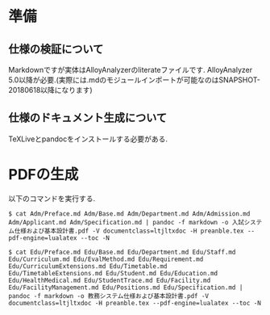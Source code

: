 # 準備

## 仕様の検証について

Markdownですが実体はAlloyAnalyzerのliterateファイルです.
AlloyAnalyzer 5.0以降が必要.(実際には.mdのモジュールインポートが可能なのはSNAPSHOT-20180618以降になります)

## 仕様のドキュメント生成について

TeXLiveとpandocをインストールする必要がある.

# PDFの生成

以下のコマンドを実行する.

```shell
$ cat Adm/Preface.md Adm/Base.md Adm/Department.md Adm/Admission.md Adm/Applicant.md Adm/Specification.md | pandoc -f markdown -o 入試システム仕様および基本設計書.pdf -V documentclass=ltjltxdoc -H preanble.tex --pdf-engine=lualatex --toc -N

$ cat Edu/Preface.md Edu/Base.md Edu/Department.md Edu/Staff.md Edu/Curriculum.md Edu/EvalMethod.md Edu/Requirement.md Edu/CurriculumExtensions.md Edu/Timetable.md Edu/TimetableExtensions.md Edu/Student.md Edu/Education.md Edu/HealthMedical.md Edu/StudentTrace.md Edu/Facility.md Edu/FacilityManagement.md Edu/Positions.md Edu/Specification.md | pandoc -f markdown -o 教務システム仕様および基本設計書.pdf -V documentclass=ltjltxdoc -H preanble.tex --pdf-engine=lualatex --toc -N
```
